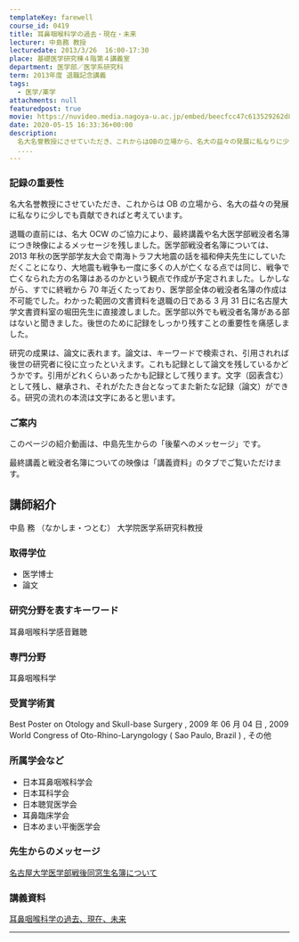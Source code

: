 ```yaml
---
templateKey: farewell
course_id: 0419
title: 耳鼻咽喉科学の過去・現在・未来
lecturer: 中島務 教授
lecturedate: 2013/3/26  16:00-17:30
place: 基礎医学研究棟４階第４講義室
department: 医学部／医学系研究科
term: 2013年度 退職記念講義
tags:
  - 医学/薬学
attachments: null
featuredpost: true
movie: https://nuvideo.media.nagoya-u.ac.jp/embed/beecfcc47c613529262d80c84c575acf144971de
date: 2020-05-15 16:33:36+00:00
description:
  名大名誉教授にさせていただき、これからはOBの立場から、名大の益々の発展に私なりに少しでも貢献できればと考えています。 退職の直前には、名大OCWのご協力により、最終講義や名大医学部戦没者名簿につき映像によるメッセージを残しました。医学部戦没者名簿については、2013年秋の医学部学友大会で南海トラフ大地震の話を福和伸夫先生にしていただくことになり、大地震も戦争も一度に多くの人が亡くなる点で
  ....
---
```


### 記録の重要性

名大名誉教授にさせていただき、これからは OB の立場から、名大の益々の発展に私なりに少しでも貢献できればと考えています。

退職の直前には、名大 OCW のご協力により、最終講義や名大医学部戦没者名簿につき映像によるメッセージを残しました。医学部戦没者名簿については、2013 年秋の医学部学友大会で南海トラフ大地震の話を福和伸夫先生にしていただくことになり、大地震も戦争も一度に多くの人が亡くなる点では同じ、戦争で亡くなられた方の名簿はあるのかという観点で作成が予定されました。しかしながら、すでに終戦から 70 年近くたっており、医学部全体の戦没者名簿の作成は不可能でした。わかった範囲の文書資料を退職の日である 3 月 31 日に名古屋大学文書資料室の堀田先生に直接渡しました。医学部以外でも戦没者名簿がある部はないと聞きました。後世のために記録をしっかり残すことの重要性を痛感しました。

研究の成果は、論文に表れます。論文は、キーワードで検索され、引用されれば後世の研究者に役に立ったといえます。これも記録として論文を残しているかどうかです。引用がどれくらいあったかも記録として残ります。文字（図表含む）として残し、継承され、それがたたき台となってまた新たな記録（論文）ができる。研究の流れの本流は文字にあると思います。

### ご案内

このページの紹介動画は、中島先生からの「後輩へのメッセージ」です。

最終講義と戦没者名簿についての映像は「講義資料」のタブでご覧いただけます。

## 講師紹介

中島 務 （なかしま・つとむ） 大学院医学系研究科教授

### 取得学位

- 医学博士
- 論文

### 研究分野を表すキーワード

耳鼻咽喉科学感音難聴

### 専門分野

耳鼻咽喉科学

### 受賞学術賞

Best Poster on Otology and Skull-base Surgery , 2009 年 06 月 04 日 , 2009 World Congress of Oto-Rhino-Laryngology ( Sao Paulo, Brazil ) , その他

### 所属学会など

- 日本耳鼻咽喉科学会
- 日本耳科学会
- 日本聴覚医学会
- 耳鼻臨床学会
- 日本めまい平衡医学会

### 先生からのメッセージ

[名古屋大学医学部戦後同窓生名簿について](https://nuvideo.media.nagoya-u.ac.jp/embed/881a933e971f1b13ad7fbb00cdc050472279e2f6)

### 講義資料

[耳鼻咽喉科学の過去、現在、未来](https://ocw.nagoya-u.jp/files/419/Nakashima1.pdf)

---
